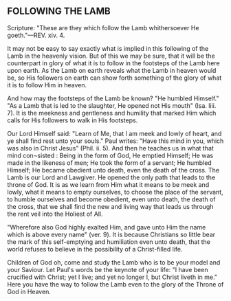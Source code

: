 ## FOLLOWING THE LAMB ##

Scripture: "These are they which follow the Lamb whithersoever He goeth."—REV. xiv. 4.



It may not be easy to say exactly what is implied in this following of the Lamb in the heavenly vision. But of this we may be sure, that it will be the counterpart in glory of what it is to follow in the footsteps of the Lamb here upon earth. As the Lamb on earth reveals what the Lamb in heaven would be, so His followers on earth can show forth something of the glory of what it is to follow Him in heaven.



And how may the footsteps of the Lamb be known? "He humbled Himself." "As a Lamb that is led to the slaughter, He opened not His mouth" (Isa. liii. 7). It is the meekness and gentleness and humility that marked Him which calls for His followers to walk in His footsteps.



Our Lord Himself said: "Learn of Me, that I am meek and lowly of heart, and ye shall find rest unto your souls." Paul writes: "Have this mind in you, which was also in Christ Jesus" (Phil. ii. 5). And then he teaches us in what that mind con¬sisted : Being in the form of God, He emptied Himself; He was made in the likeness of men; He took the form of a servant; He humbled Himself; He became obedient unto death, even the death of the cross. The Lamb is our Lord and Lawgiver. He opened the only path that leads to the throne of God. It is as we learn from Him what it means to be meek and lowly, what it means to empty ourselves, to choose the place of the servant, to humble ourselves and become obedient, even unto death, the death of the cross, that we shall find the new and living way that leads us through the rent veil into the Holiest of All.



"Wherefore also God highly exalted Him, and gave unto Him the name which is above every name" (ver. 9). It is because Christians so little bear the mark of this self-emptying and humiliation even unto death, that the world refuses to believe in the possibility of a Christ-filled life.



Children of God oh, come and study the Lamb who is to be your model and your Saviour. Let Paul's words be the keynote of your life: "I have been crucified with Christ; yet I live; and yet no longer I, but Christ liveth in me." Here you have the way to follow the Lamb even to the glory of the Throne of God in Heaven.

